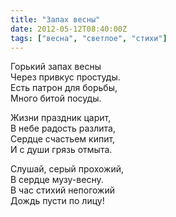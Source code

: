 ```yaml
---
title: "Запах весны"
date: 2012-05-12T08:40:00Z
tags: ["весна", "светлое", "стихи"]
---
```


Горький запах весны  
Через привкус простуды.  
Есть патрон для борьбы,  
Много битой посуды.

Жизни праздник царит,  
В небе радость разлита,  
Сердце счастьем кипит,  
И с души грязь отмыта.

Слушай, серый прохожий,  
В сердце музу-весну.  
В час стихий непогожий  
Дождь пусти по лицу!  
